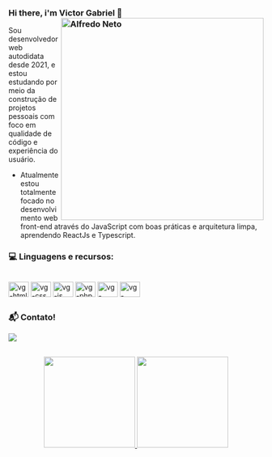 ### Hi there, i'm Victor Gabriel 👋 <img src="https://raw.githubusercontent.com/MicaelliMedeiros/micaellimedeiros/master/image/computer-illustration.png" min-width="400px" max-width="400px" width="400px" align="right" alt="Alfredo Neto">

Sou desenvolvedor web autodidata desde 2021, e estou estudando por meio da construção de projetos pessoais com foco em qualidade de código e experiência do usuário.

 - Atualmente estou totalmente focado no desenvolvimento web front-end através do JavaScript com boas práticas e arquitetura limpa, aprendendo ReactJs e Typescript.

 
 ### 💻 **Linguagens e recursos:**  
<div style="display: inline_block"><br>
  <img align="center" alt="vg-html" height="30" width="40" src="https://cdn.jsdelivr.net/gh/devicons/devicon/icons/html5/html5-original.svg"/>
  <img align="center" alt="vg-css" height="30" width="40" src="https://cdn.jsdelivr.net/gh/devicons/devicon/icons/css3/css3-original.svg"/>
  <img align="center" alt="vg-js" height="30" width="40" src="https://cdn.jsdelivr.net/gh/devicons/devicon/icons/javascript/javascript-original.svg"/>
  <img align="center" alt="vg-php" height="30" width="40" src="https://cdn.jsdelivr.net/gh/devicons/devicon/icons/php/php-original.svg"/>
  <img align="center" alt="vg-react" height="30" width="40" src="https://cdn.jsdelivr.net/gh/devicons/devicon/icons/react/react-original.svg" />
  <img align="center" alt="vg-react" height="30" width="40" src="https://cdn.jsdelivr.net/gh/devicons/devicon/icons/bootstrap/bootstrap-original.svg" /> 
</div>
  
  ##
 ### 📬 Contato!
  <div>
   <a href="https://www.linkedin.com/in/victor-gabriel-8a768a213/" target="_blank"><img src="https://img.shields.io/badge/-LinkedIn-%230077B5?style=for-the-badge&logo=linkedin&logoColor=white" target="_blank"></a> 
  </div>

 ## 
<div align="center">
  <a href="https://github.com/vgabriel04">
  <img height="180em" src="https://github-readme-stats.vercel.app/api?username=vgabriel04&show_icons=true&theme=dracula&include_all_commits=true&count_private=true"/>
  <img height="180em" src="https://github-readme-stats.vercel.app/api/top-langs/?username=vgabriel04&layout=compact&langs_count=7&theme=dracula"/>
</div>
